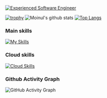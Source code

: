 <a href="https://git.io/typing-svg">
    <img src="https://readme-typing-svg.herokuapp.com?font=Montserrat&weight=500&size=25&duration=4500&pause=500&color=D9BED1&width=435&lines=Hello%2C+it's+MD+SAJIB+HOSEN;Experienced+Software+Engineer" alt="Experienced Software Engineer"/>
</a>

[![trophy](https://github-profile-trophy.vercel.app/?username=sajibcu)](https://github.com/ryo-ma/github-profile-trophy)
![Moinul's github stats](https://github-readme-stats.vercel.app/api?username=sajibcu&count_private=true)
[![Top Langs](https://github-readme-stats.vercel.app/api/top-langs/?username=sajibcu&langs_count=8&hide=html,css&layout=compact)](https://github.com/aang13/github-readme-stats)

### Main skills
[![My Skills](https://skillicons.dev/icons?i=java,spring,js,nestjs,php,docker,nginx,regex,github,react,git,postgres,mysql)](https://skillicons.dev)

### Cloud skills
[![Cloud Skills](https://skillicons.dev/icons?i=aws)](https://skillicons.dev)


### Github Activity Graph
<img src="https://github-readme-activity-graph.vercel.app/graph?username=sajibcu&custom_title=Sajib's%20GitHub%20Activity%20Graph&hide_border=true&border_radius=15&bg_color=000000&color=FFD700&line=1E90FF&point=1E90FF&area_color=000000&title_color=FFD700&area=true" alt="GitHub Activity Graph" />

